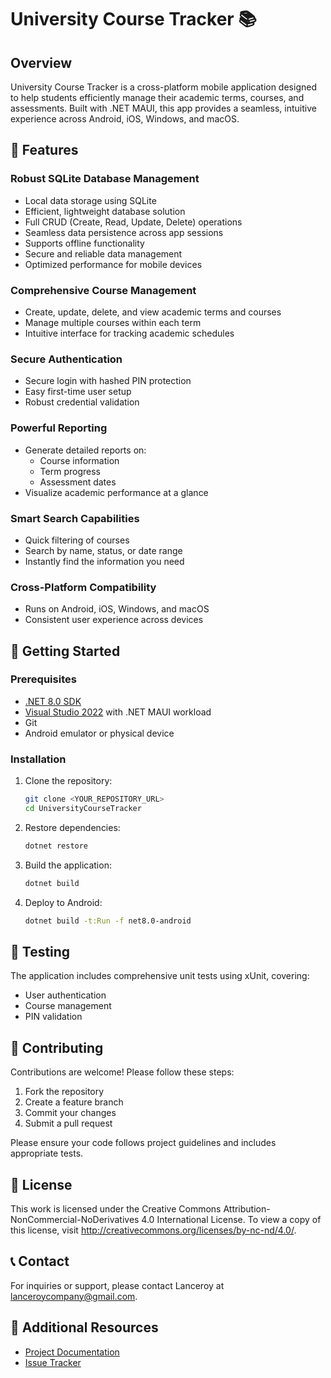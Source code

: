 # University Course Tracker 📚

## Overview

University Course Tracker is a cross-platform mobile application designed to help students efficiently manage their academic terms, courses, and assessments. Built with .NET MAUI, this app provides a seamless, intuitive experience across Android, iOS, Windows, and macOS.

## 🌟 Features

### Robust SQLite Database Management
- Local data storage using SQLite
- Efficient, lightweight database solution
- Full CRUD (Create, Read, Update, Delete) operations
- Seamless data persistence across app sessions
- Supports offline functionality
- Secure and reliable data management
- Optimized performance for mobile devices

### Comprehensive Course Management
- Create, update, delete, and view academic terms and courses
- Manage multiple courses within each term
- Intuitive interface for tracking academic schedules

### Secure Authentication
- Secure login with hashed PIN protection
- Easy first-time user setup
- Robust credential validation

### Powerful Reporting
- Generate detailed reports on:
  - Course information
  - Term progress
  - Assessment dates
- Visualize academic performance at a glance

### Smart Search Capabilities
- Quick filtering of courses
- Search by name, status, or date range
- Instantly find the information you need

### Cross-Platform Compatibility
- Runs on Android, iOS, Windows, and macOS
- Consistent user experience across devices

## 🚀 Getting Started

### Prerequisites
- [.NET 8.0 SDK](https://dotnet.microsoft.com/download)
- [Visual Studio 2022](https://visualstudio.microsoft.com/vs/) with .NET MAUI workload
- Git
- Android emulator or physical device

### Installation

1. Clone the repository:
   ```bash
   git clone <YOUR_REPOSITORY_URL>
   cd UniversityCourseTracker
   ```

2. Restore dependencies:
   ```bash
   dotnet restore
   ```

3. Build the application:
   ```bash
   dotnet build
   ```

4. Deploy to Android:
   ```bash
   dotnet build -t:Run -f net8.0-android
   ```

## 🧪 Testing

The application includes comprehensive unit tests using xUnit, covering:
- User authentication
- Course management
- PIN validation

## 🤝 Contributing

Contributions are welcome! Please follow these steps:
1. Fork the repository
2. Create a feature branch
3. Commit your changes
4. Submit a pull request

Please ensure your code follows project guidelines and includes appropriate tests.

## 📄 License

This work is licensed under the Creative Commons Attribution-NonCommercial-NoDerivatives 4.0 International License.
To view a copy of this license, visit http://creativecommons.org/licenses/by-nc-nd/4.0/.

## 📞 Contact

For inquiries or support, please contact Lanceroy at lanceroycompany@gmail.com.

## 🔗 Additional Resources
- [Project Documentation](link-to-docs)
- [Issue Tracker](link-to-issues)
